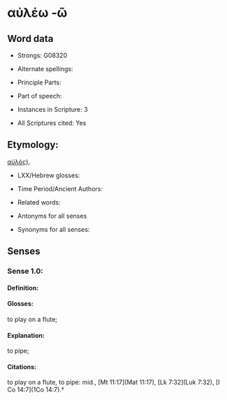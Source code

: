 # αὐλέω -ῶ

<!-- Status: S2=NeedsEdits -->
<!-- Lexica used for edits:   -->

## Word data

* Strongs: G08320

* Alternate spellings:



* Principle Parts: 


* Part of speech: 


* Instances in Scripture: 3

* All Scriptures cited: Yes

## Etymology: 

[αὐλός]()),

* LXX/Hebrew glosses: 


* Time Period/Ancient Authors: 


* Related words: 

* Antonyms for all senses

* Synonyms for all senses: 


## Senses 


### Sense  1.0: 

#### Definition: 

#### Glosses: 

to play on a flute; 

#### Explanation: 

to pipe; 

#### Citations: 

to play on a flute, to pipe: mid., [Mt 11:17](Mat 11:17), [Lk 7:32](Luk 7:32), [I Co 14:7](1Co 14:7).†
